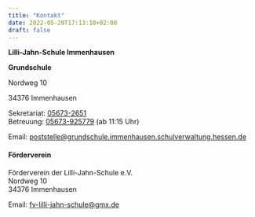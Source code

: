 ```yaml
---
title: "Kontakt"
date: 2022-05-20T17:13:10+02:00
draft: false
---
```


**Lilli-Jahn-Schule Immenhausen**

**Grundschule**

Nordweg 10

34376 Immenhausen

Sekretariat: <a href="tel:056732651"> <i data-feather="phone-call"></i> 05673-2651</a><br>
Betreuung: <a href="tel:05673925779"> <i data-feather="phone-call"></i> 05673-925779</a> (ab 11:15 Uhr)

Email: <a href="mailto:poststelle@grundschule.immenhausen.schulverwaltung.hessen.de" class="text-break"><i data-feather="mail"></i>poststelle@grundschule.immenhausen.schulverwaltung.hessen.de</a>

#### Förderverein

Förderverein der Lilli-Jahn-Schule e.V.<br>
Nordweg 10<br>
34376 Immenhausen

Email: <a href="mailto:fv-lilli-jahn-schule@gmx.de" class="text-break"><i data-feather="mail"></i>fv-lilli-jahn-schule@gmx.de</a>
